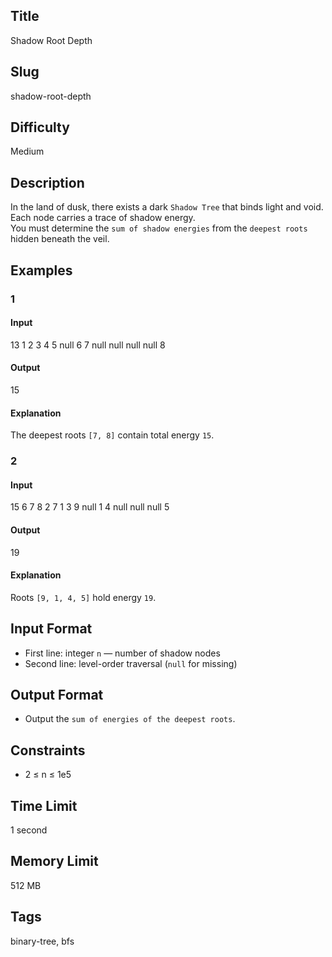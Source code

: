 ## Title

Shadow Root Depth

## Slug

shadow-root-depth

## Difficulty

Medium

## Description

In the land of dusk, there exists a dark `Shadow Tree` that binds light and void.  
Each node carries a trace of shadow energy.  
You must determine the `sum of shadow energies` from the `deepest roots` hidden beneath the veil.

## Examples

### 1

#### Input

13
1 2 3 4 5 null 6 7 null null null null 8

#### Output

15

#### Explanation

The deepest roots `[7, 8]` contain total energy `15`.

### 2

#### Input

15
6 7 8 2 7 1 3 9 null 1 4 null null null 5

#### Output

19

#### Explanation

Roots `[9, 1, 4, 5]` hold energy `19`.

## Input Format  

- First line: integer `n` — number of shadow nodes  
- Second line: level-order traversal (`null` for missing)

## Output Format  

- Output the `sum of energies of the deepest roots`.

## Constraints  

- 2 ≤ n ≤ 1e5  

## Time Limit

1 second

## Memory Limit

512 MB

## Tags

binary-tree, bfs
